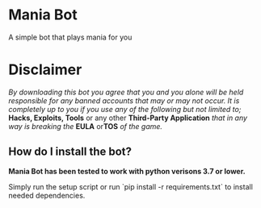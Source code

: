 # Mania Bot
A simple bot that plays mania for you

# Disclaimer 
*By downloading this bot you agree that you and you alone will be held responsible for any banned accounts that may or may not occur. It is completely up to you if you use any of the following but not limited to;* **Hacks, Exploits, Tools** or any other **Third-Party Application** *that in any way is breaking the* **EULA** or**TOS** *of the game.*


## How do I install the bot?
<p><strong>Mania Bot has been tested to work with python verisons 3.7 or lower.</strong><p>
<p>Simply run the setup script or run `pip install -r requirements.txt` to install needed dependencies.<p>
